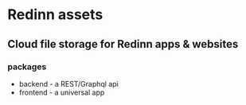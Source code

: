 # Redinn assets

## Cloud file storage for Redinn apps & websites

### packages

- backend - a REST/Graphql api
- frontend - a universal app
